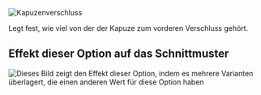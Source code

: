 ![Kapuzenverschluss](./hoodclosure.svg)

Legt fest, wie viel von der der Kapuze zum vorderen Verschluss gehört.

## Effekt dieser Option auf das Schnittmuster

![Dieses Bild zeigt den Effekt dieser Option, indem es mehrere Varianten überlagert, die einen anderen Wert für diese Option haben](huey_hoodclosure_sample.svg "Effekt dieser Option auf das Schnittmuster")
